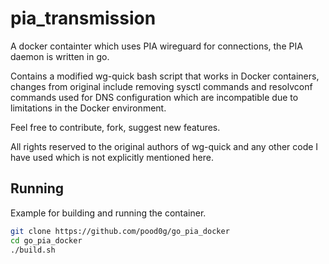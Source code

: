 # pia_transmission

A docker containter which uses PIA wireguard for connections, the PIA daemon is written in go.

Contains a modified wg-quick bash script that works in Docker containers, changes from original include removing sysctl commands and resolvconf commands used for DNS configuration which are incompatible due to limitations in the Docker environment.

Feel free to contribute, fork, suggest new features.

All rights reserved to the original authors of wg-quick and any other code I have used which is not explicitly mentioned here.

## Running

Example for building and running the container.

```sh
git clone https://github.com/pood0g/go_pia_docker
cd go_pia_docker
./build.sh
```
